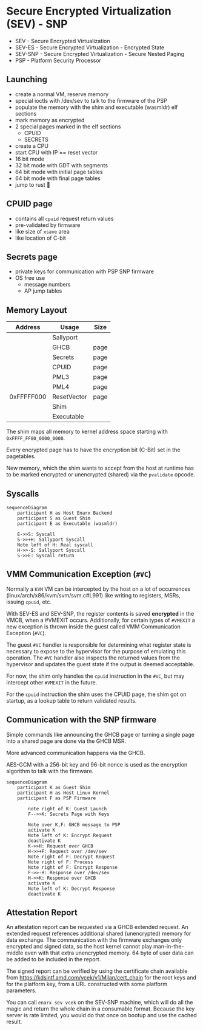 # Secure Encrypted Virtualization (SEV) - SNP

- SEV - Secure Encrypted Virtualization
- SEV-ES - Secure Encrypted Virtualization - Encrypted State
- SEV-SNP - Secure Encrypted Virtualization - Secure Nested Paging
- PSP - Platform Security Processor

## Launching

- create a normal VM, reserve memory
- special ioctls with /dev/sev to talk to the firmware of the PSP
- populate the memory with the shim and executable (wasmldr) elf sections
- mark memory as encrypted
- 2 special pages marked in the elf sections
    - CPUID
    - SECRETS
- create a CPU
- start CPU with IP == reset vector
- 16 bit mode
- 32 bit mode with GDT with segments
- 64 bit mode with initial page tables
- 64 bit mode with final page tables
- jump to rust 🎉

## CPUID page
- contains all `cpuid` request return values
- pre-validated by firmware
- like size of `xsave` area
- like location of C-bit

## Secrets page
- private keys for communication with PSP SNP firmware
- OS free use
    - message numbers
    - AP jump tables

## Memory Layout

| Address    | Usage       | Size |
|------------|-------------|------|
|            | Sallyport   |      |
|            | GHCB        | page |
|            | Secrets     | page |
|            | CPUID       | page |
|            | PML3        | page |
|            | PML4        | page |
| 0xFFFFF000 | ResetVector | page |
|            | Shim        |      |
|            | Executable  |      |

The shim maps all memory to kernel address space starting with `0xFFFF_FF80_0000_0000`.

Every encrypted page has to have the encryption bit (C-Bit) set in the pagetables.

New memory, which the shim wants to accept from the host at runtime has to be marked
encrypted or unencrypted (shared) via the `pvalidate` opcode.

## Syscalls

```mermaid
sequenceDiagram
    participant H as Host Enarx Backend
    participant S as Guest Shim
    participant E as Executable (wasmldr)

    E->>S: Syscall
    S->>+H: Sallyport Syscall
    Note left of H: Real syscall
    H->>-S: Sallyport Syscall
    S->>E: Syscall return    
```


## VMM Communication Exception (`#VC`)

Normally a `KVM` VM can be intercepted by the host on a lot of occurrences (linux/arch/x86/kvm/svm/svm.c#L991) like writing to registers, MSRs, issuing `cpuid`, etc.

With SEV-ES and SEV-SNP, the register contents is saved **encrypted** in the VMCB, when a #VMEXIT occurs. Additionally, for certain types of `#VMEXIT`
a new exception is thrown inside the guest called VMM Communication Exception (`#VC`).

The guest `#VC` handler is responsible for determining what register state is necessary to expose to the hypervisor for the purpose
of emulating this operation. The `#VC` handler also inspects the returned values from the hypervisor and updates the guest state if the output is deemed acceptable.

For now, the shim only handles the `cpuid` instruction in the `#VC`, but may intercept other `#VMEXIT` in the future.

For the `cpuid` instruction the shim uses the CPUID page, the shim got on startup, as a lookup table to return validated results.

## Communication with the SNP firmware

Simple commands like announcing the GHCB page or turning a single page into a shared page are done via the GHCB MSR.

More advanced communication happens via the GHCB.

AES-GCM with a 256-bit key and 96-bit nonce is used as the encryption algorithm to talk with the firmware.

```mermaid
sequenceDiagram
    participant K as Guest Shim
    participant H as Host Linux Kernel
    participant F as PSP Firmware

        note right of K: Guest Launch
        F-->>K: Secrets Page with Keys

        Note over K,F: GHCB message to PSP
        activate K
        Note left of K: Encrypt Request
        deactivate K
        K->>H: Request over GHCB
        H->>+F: Request over /dev/sev
        Note right of F: Decrypt Request
        Note right of F: Process
        Note right of F: Encrypt Response
        F->>-H: Response over /dev/sev
        H->>K: Response over GHCB
        activate K
        Note left of K: Decrypt Response
        deactivate K
```

## Attestation Report

An attestation report can be requested via a GHCB extended request. An extended request references additional shared (unencrypted) memory for data exchange.
The communication with the firmware exchanges only encrypted and signed data, so the host kernel cannot play man-in-the-middle even with that extra unencrypted memory.
64 byte of user data can be added to be included in the report.

The signed report can be verified by using the certificate chain available from https://kdsintf.amd.com/vcek/v1/Milan/cert_chain for the root keys and for the platform key,
from a URL constructed with some platform parameters.

You can call `enarx sev vcek` on the SEV-SNP machine, which will do all the magic and return the whole chain in a consumable format. Because the key server is rate limited,
you would do that once on bootup and use the cached result.
